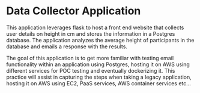 # Data Collector Application
This application leverages flask to host a front end website that collects user details on height in cm and stores the information in a Postgres database. The application analyzes the average height of participants in the database and emails a response with the results.

The goal of this application is to get more familiar with testing email functionality within an application using Postgres, hosting it on AWS using different services for POC testing and eventually dockerizing it. This practice will assist in capturing the steps when taking a legacy application, hosting it on AWS using EC2, PaaS services, AWS container services etc...
